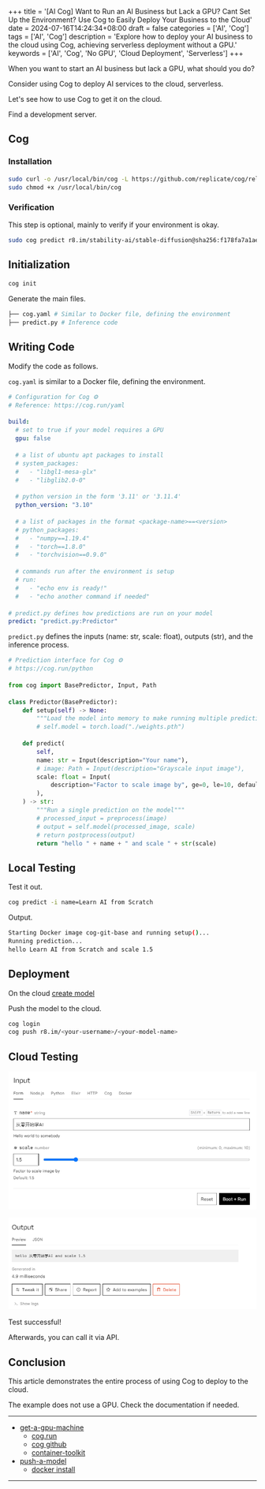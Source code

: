 +++
title = '[AI Cog] Want to Run an AI Business but Lack a GPU? Cant Set Up the Environment? Use Cog to Easily Deploy Your Business to the Cloud'
date = 2024-07-16T14:24:34+08:00
draft = false
categories = ['AI', 'Cog']
tags = ['AI', 'Cog']
description = 'Explore how to deploy your AI business to the cloud using Cog, achieving serverless deployment without a GPU.'
keywords = ['AI', 'Cog', 'No GPU', 'Cloud Deployment', 'Serverless']
+++

When you want to start an AI business but lack a GPU, what should you do?

Consider using Cog to deploy AI services to the cloud, serverless.

Let's see how to use Cog to get it on the cloud.

Find a development server.

## Cog
### Installation

```bash
sudo curl -o /usr/local/bin/cog -L https://github.com/replicate/cog/releases/latest/download/cog_`uname -s`_`uname -m`
sudo chmod +x /usr/local/bin/cog
```

### Verification
This step is optional, mainly to verify if your environment is okay.

```bash
sudo cog predict r8.im/stability-ai/stable-diffusion@sha256:f178fa7a1ae43a9a9af01b833b9d2ecf97b1bcb0acfd2dc5dd04895e042863f1 -i prompt="a pot of gold"
```

## Initialization

```bash
cog init
```

Generate the main files.

```bash
├── cog.yaml # Similar to Docker file, defining the environment
├── predict.py # Inference code
```

## Writing Code

Modify the code as follows.

`cog.yaml` is similar to a Docker file, defining the environment.

```yaml
# Configuration for Cog ⚙️
# Reference: https://cog.run/yaml

build:
  # set to true if your model requires a GPU
  gpu: false

  # a list of ubuntu apt packages to install
  # system_packages:
  #   - "libgl1-mesa-glx"
  #   - "libglib2.0-0"

  # python version in the form '3.11' or '3.11.4'
  python_version: "3.10"

  # a list of packages in the format <package-name>==<version>
  # python_packages:
  #   - "numpy==1.19.4"
  #   - "torch==1.8.0"
  #   - "torchvision==0.9.0"

  # commands run after the environment is setup
  # run:
  #   - "echo env is ready!"
  #   - "echo another command if needed"

# predict.py defines how predictions are run on your model
predict: "predict.py:Predictor"
```

`predict.py` defines the inputs (name: str, scale: float), outputs (str), and the inference process.

```python
# Prediction interface for Cog ⚙️
# https://cog.run/python

from cog import BasePredictor, Input, Path

class Predictor(BasePredictor):
    def setup(self) -> None:
        """Load the model into memory to make running multiple predictions efficient"""
        # self.model = torch.load("./weights.pth")

    def predict(
        self,
        name: str = Input(description="Your name"),
        # image: Path = Input(description="Grayscale input image"),
        scale: float = Input(
            description="Factor to scale image by", ge=0, le=10, default=1.5
        ),
    ) -> str:
        """Run a single prediction on the model"""
        # processed_input = preprocess(image)
        # output = self.model(processed_image, scale)
        # return postprocess(output)
        return "hello " + name + " and scale " + str(scale)
```

## Local Testing

Test it out.

```bash
cog predict -i name=Learn AI from Scratch
```

Output.

```bash
Starting Docker image cog-git-base and running setup()...
Running prediction...
hello Learn AI from Scratch and scale 1.5
```

## Deployment

On the cloud [create model](https://replicate.com/create)

Push the model to the cloud.

```bash
cog login
cog push r8.im/<your-username>/<your-model-name>
```

## Cloud Testing

![cog-input](cog-input.png)

![cog-output](cog-output.png)

Test successful!

Afterwards, you can call it via API.

## Conclusion

This article demonstrates the entire process of using Cog to deploy to the cloud.

The example does not use a GPU. Check the documentation if needed.

---

- [get-a-gpu-machine](https://replicate.com/docs/guides/get-a-gpu-machine)
    - [cog.run](https://cog.run/)
    - [cog github](https://github.com/replicate/cog)
    - [container-toolkit](https://docs.nvidia.com/datacenter/cloud-native/container-toolkit/latest/install-guide.html)
- [push-a-model](https://replicate.com/docs/guides/push-a-model)
    - [docker install](https://docs.docker.com/engine/install/ubuntu/)

---

<!-- - [AI Blog - Learn AI from Scratch](...) -->
<!-- - [WeChat Public Account - Learn AI from Scratch](...) -->
<!-- - [CSDN - Learn AI from Scratch](...) -->
<!-- - [Juejin - Learn AI from Scratch](...) -->
<!-- - [Zhihu - Learn AI from Scratch](...) -->
<!-- - [Alibaba Cloud - Learn AI from Scratch](...) -->
<!-- - [Tencent Cloud - Learn AI from Scratch](...) -->
